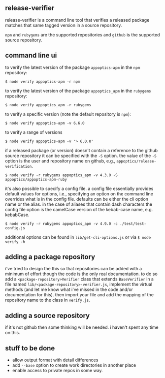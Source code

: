 
## release-verifier

release-verifier is a command line tool that verifies a released package
matches that same tagged version in a source repository.

`npm` and `rubygems` are the supported repositories and `github` is the
supported source repository.


## command line ui

to verify the latest version of the package `appoptics-apm` in the `npm` repository:

`$ node verify appoptics-apm -r npm`

to verify the latest version of the package `appoptics_apm` in the `rubygems` repository:

`$ node verify appoptics_apm -r rubygems`

to verify a specific version (note the default repository is `npm`):

`$ node verify appoptics-apm -v 6.6.0`

to verify a range of versions

`$ node verify appoptics-apm -v '> 6.0.0'`

if a released package (or version) doesn't contain a reference to the github source
repository it can be specified with the `-S` option. the value of the `-S` option
is the user and repository name on github, e.g., `appoptics/release-verification`.

`$ node verify -r rubygems appoptics_apm -v 4.3.0 -S appoptics/appoptics-apm-ruby`

it's also possible to specify a config file. a config file essentially provides default
values for options, i.e., specifying an option on the command line overrides what is in
the config file. defaults can be either the cli option name or the alias. in the case of
aliases that contain dash characters the config file option is the camelCase version of
the kebab-case name, e.g. kebabCase.

`$ node verify -r rubygems appoptics_apm -v 4.9.0 -c ./test/test-config.js`


additional options can be found in `lib/get-cli-options.js` or via `$ node verify -h`

## adding a package repository

i've tried to design the this so that repositories can be added with a minimum of
effort though the code is the only real documentation. to do so add a `<package-repository>Verifier`
class that extends `BaseVerifier` in a file named `lib/<package-repository>-verifier.js`,
implement the virtual methods (and let me know what i've missed in the code and/or documentation for this).
then import your file and add the mapping of the repository name to the class in `verify.js`.

## adding a source repository

if it's not github then some thinking will be needed. i haven't spent any time on
this.


## stuff to be done

- allow output format with detail differences
- add `--base` option to create work directories in another place
- enable access to private repos in some way.
